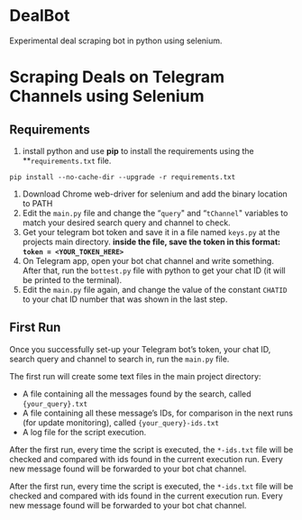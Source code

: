 # DealBot
Experimental deal scraping bot in python using selenium.

# Scraping Deals on Telegram Channels using Selenium

## Requirements

1. install python and use **pip** to install the requirements using the **`requirements.txt` file.

`pip install --no-cache-dir --upgrade -r requirements.txt`

1. Download Chrome web-driver for selenium and add the binary location to PATH
2. Edit the `main.py` file and change the “`query`" and “`tChannel`" variables to match your desired search query and channel to check.
3. Get your telegram bot token and save it in a file named `keys.py` at the projects main directory. **inside the file, save the token in this format: `token = <YOUR_TOKEN_HERE>`**
4. On Telegram app, open your bot chat channel and write something. After that, run the `bottest.py` file with python to get your chat ID (it will be printed to the terminal).
5.  Edit the `main.py` file again, and change the value of the constant `CHATID` to your chat ID number that was shown in the last step.

## First Run

Once you successfully set-up your Telegram bot’s token, your chat ID, search query and channel to search in, run the `main.py` file. 

The first run will create some text files in the main project directory:

- A file containing all the messages found by the search, called `{your_query}.txt`
- A file containing all these message’s IDs, for comparison in the next runs (for update monitoring), called `{your_query}-ids.txt`
- A log file for the script execution.

After the first run, every time the script is executed, the `*-ids.txt` file will be checked and compared with ids found in the current execution run. Every new message found will be forwarded to your bot chat channel.

After the first run, every time the script is executed, the `*-ids.txt` file will be checked and compared with ids found in the current execution run. Every new message found will be forwarded to your bot chat channel.
